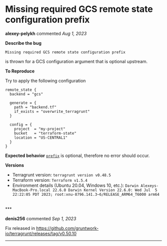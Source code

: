 # Missing required GCS remote state configuration prefix

**alexey-pelykh** commented *Aug 1, 2023*

**Describe the bug**
```
Missing required GCS remote state configuration prefix
```

is thrown for a GCS configuration argument that is optional upstream.

**To Reproduce**

Try to apply the following configuration

```hcl
remote_state {
  backend = "gcs"

  generate = {
    path = "backend.tf"
    if_exists = "overwrite_terragrunt"
  }

  config = {
    project  = "my-project"
    bucket   = "terraform-state"
    location = "US-CENTRAL1"
  }
}
```

**Expected behavior**
[`prefix`](https://developer.hashicorp.com/terraform/language/settings/backends/gcs#prefix) is optional, therefore no error should occur.

**Versions**
- Terragrunt version: `terragrunt version v0.48.5`
- Terraform version: `Terraform v1.5.4`
- Environment details (Ubuntu 20.04, Windows 10, etc.): `Darwin Alexeys-MacBook-Pro.local 22.6.0 Darwin Kernel Version 22.6.0: Wed Jul  5 22:22:05 PDT 2023; root:xnu-8796.141.3~6/RELEASE_ARM64_T6000 arm64`

<br />
***


**denis256** commented *Sep 1, 2023*

Fix released in https://github.com/gruntwork-io/terragrunt/releases/tag/v0.50.10
***

